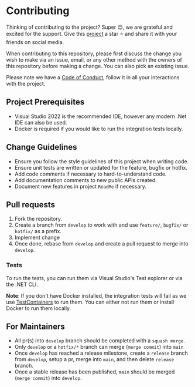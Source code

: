 # Contributing

Thinking of contributing to the project? Super 😊, we are grateful and excited for the support. Give this [project](https://github.com/mishael-o/Dapper.SimpleSqlBuilder) a star ⭐️ and share it with your friends on social media.

When contributing to this repository, please first discuss the change you wish to make via an issue, email, or any other method with the owners of this repository before making a change. You can also pick an existing issue.

Please note we have a [Code of Conduct](https://github.com/mishael-o/Dapper.SimpleSqlBuilder/blob/main/docs/CODE_OF_CONDUCT.md), follow it in all your interactions with the project.

## Project Prerequisites

- Visual Studio 2022 is the recommended IDE, however any modern .Net IDE can also be used.
- Docker is required if you would like to run the integration tests locally.

## Change Guidelines

- Ensure you follow the style guidelines of this project when writing code.
- Ensure unit tests are written or updated for the feature, bugfix or hotfix.
- Add code comments if necessary to hard-to-understand code.
- Add documentation comments to new public APIs created.
- Document new features in project `ReadMe` if necessary.

## Pull requests

1. Fork the repository.
2. Create a branch from `develop` to work with and use `feature/`, `bugfix/` or `hotfix/` as a prefix.
3. Implement change
4. Once done, rebase from `develop` and create a pull request to merge into `develop`.

### Tests

To run the tests, you can run them via Visual Studio's Test explorer or via the .NET CLI.

**Note**: If you don't have Docker installed, the integration tests will fail as we use [TestContainers](https://github.com/testcontainers/testcontainers-dotnet) to run them. You can either not run them or install Docker to run them locally.

## For Maintainers

- All pr(s) into `develop` branch should be completed with a `squash merge`.
- Only `develop` or a `hotfix/*` branch can merge (`merge commit`) into `main`
- Once `develop` has reached a release milestone, create a `release` branch from `develop`, setup a pr, merge into `main`, and then delete `release` branch.
- Once a stable release has been published, `main` should be merged (`merge commit`) into `develop`.
